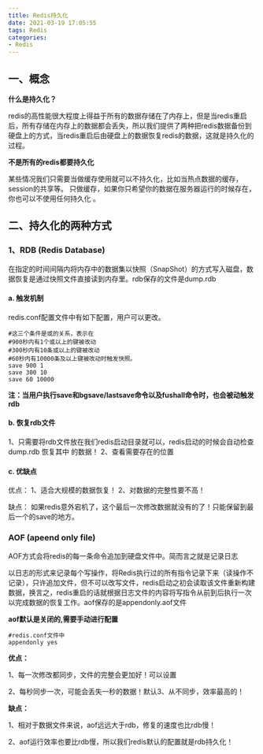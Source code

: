 ```yaml
---
title: Redis持久化
date: 2021-03-19 17:05:55
tags: Redis
categories: 
- Redis
---
```


## 一、概念

**什么是持久化？**

redis的高性能很大程度上得益于所有的数据存储在了内存上，但是当redis重启后，所有存储在内存上的数据都会丢失，所以我们提供了两种把redis数据备份到硬盘上的方式，当redis重启后由硬盘上的数据恢复redis的数据，这就是持久化的过程。

**不是所有的redis都要持久化**

某些情况我们只需要当做缓存使用就可以不持久化，比如当热点数据的缓存，session的共享等。 只做缓存，如果你只希望你的数据在服务器运行的时候存在，你也可以不使用任何持久化 。

<!--more-->

## 二、持久化的两种方式

### 1、RDB (Redis Database)

在指定的时间间隔内将内存中的数据集以快照（SnapShot）的方式写入磁盘，数据恢复是通过快照文件直接读到内存里。rdb保存的文件是dump.rdb

#### a. 触发机制

redis.conf配置文件中有如下配置，用户可以更改。 

```
#这三个条件是或的关系，表示在
#900秒内有1个或以上的键被改动
#300秒内有10条或以上的键被改动
#60秒内有10000条及以上键被改动时触发快照。
save 900 1
save 300 10
save 60 10000
```

**注：当用户执行save和bgsave/lastsave命令以及fushall命令时，也会被动触发rdb** 

#### b. 恢复rdb文件 

1、只需要将rdb文件放在我们redis启动目录就可以，redis启动的时候会自动检查dump.rdb 恢复其中 的数据！ 2、查看需要存在的位置 

#### c. 优缺点

优点： 1、适合大规模的数据恢复！ 2、对数据的完整性要不高！

缺点： 如果redis意外宕机了，这个最后一次修改数据就没有的了！只能保留到最后一个的save的地方。 

### AOF (apeend only file)

AOF方式会将redis的每一条命令追加到硬盘文件中。简而言之就是记录日志

以日志的形式来记录每个写操作，将Redis执行过的所有指令记录下来（读操作不记录），只许追加文件，但不可以改写文件，redis启动之初会读取该文件重新构建数据，换言之，redis重启的话就根据日志文件的内容将写指令从前到后执行一次以完成数据的恢复工作。aof保存的是appendonly.aof文件

**aof默认是关闭的,需要手动进行配置**

```
#redis.conf文件中
appendonly yes
```


**优点：**

1、每一次修改都同步，文件的完整会更加好！可以设置

2、每秒同步一次，可能会丢失一秒的数据！默认3、从不同步，效率最高的！

**缺点：**

1、相对于数据文件来说，aof远远大于rdb，修复的速度也比rdb慢！

2、aof运行效率也要比rdb慢，所以我们redis默认的配置就是rdb持久化！




